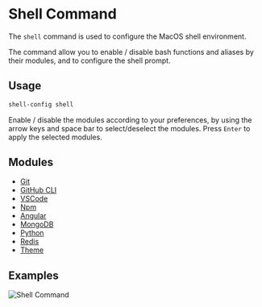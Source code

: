 <script setup>
    const repoUrl = 'https://github.com/Avivbens/shell-config/tree/HEAD'
</script>

# Shell Command

The `shell` command is used to configure the MacOS shell environment.

The command allow you to enable / disable bash functions and aliases by their modules, and to configure the shell prompt.

## Usage

```bash
shell-config shell
```

Enable / disable the modules according to your preferences, by using the arrow keys and space bar to select/deselect the modules. Press `Enter` to apply the selected modules.

## Modules

-   [Git](https://github.com/Avivbens/shell-config/tree/HEAD/zsh/extends/.zshrc.extends.git.sh)
-   [GitHub CLI](https://github.com/Avivbens/shell-config/tree/HEAD/zsh/extends/.zshrc.extends.github.sh)
-   [VSCode](https://github.com/Avivbens/shell-config/tree/HEAD/zsh/extends/.zshrc.extends.vscode.sh)
-   [Npm](https://github.com/Avivbens/shell-config/tree/HEAD/zsh/extends/.zshrc.extends.npm.sh)
-   [Angular](https://github.com/Avivbens/shell-config/tree/HEAD/zsh/extends/.zshrc.extends.angular.sh)
-   [MongoDB](https://github.com/Avivbens/shell-config/tree/HEAD/zsh/extends/.zshrc.extends.mongo.sh)
-   [Python](https://github.com/Avivbens/shell-config/tree/HEAD/zsh/extends/.zshrc.extends.python.sh)
-   [Redis](https://github.com/Avivbens/shell-config/tree/HEAD/zsh/extends/.zshrc.extends.redis.sh)
-   [Theme](https://github.com/Avivbens/shell-config/tree/HEAD/zsh/extends/.zshrc.extends.theme.sh)
<!-- -   [Nest](https://github.com/Avivbens/shell-config/tree/HEAD/zsh/extends/.zshrc.extends.nest.sh) -->

## Examples

![Shell Command](/shell-command.png)
